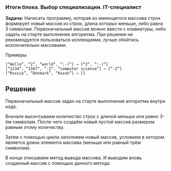 ### Итоги блока. Выбор специализации. IT-специалист

**Задача:** Написать программу, которая из имеющегося массива строк формирует новый массив из строк, длина которых меньше, либо равна 3 символам. Первоначальный массив можно ввести с клавиатуры, либо задать на старте выполнения алгоритма. При решении не рекомендуется пользоваться коллекциями, лучше обойтись исключительно массивами.

Примеры:
```
[“Hello”, “2”, “world”, “:-)”] → [“2”, “:-)”]
[“1234”, “1567”, “-2”, “computer science”] → [“-2”]
[“Russia”, “Denmark”, “Kazan”] → []
```
## Решение

Первоначальный массив задан на старте выполнения алгоритма внутри кода.

Вначале высичтываем количество строк с длиной меньше или равно 3-ём символам. После чего создаём новый пустой массив размером равным этому количеству.

Затем с помощью цикла заполняем новый массив, условием в котором является длина элемента массива (меньше или равный трём символам).

В конце описываем метод вывода массива. И выводим вновь созданный массив с помощью данного метода.